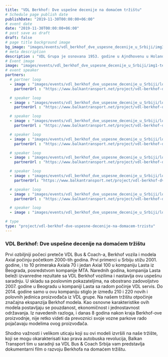 ```yaml
---
title: "VDL Berkhof: Dve uspešne decenije na domaćem tržištu"
# Schedule page publish date
publishDate: "2019-11-30T00:00:00+06:00"
# event date
date: "2019-11-30T00:00:00+06:00"
# post save as draft
draft: false
# page title background image
bg_image: "images/events/vdl_berkhof_dve_uspesne_decenije_u_Srbiji/img3.jpg"
# meta description
description : "VDL Grupa je osnovana 1953. godine u Ajndhovenu u Holandiji. U sklopu VDL Grupe poslovale su podružnice koje su imale najveći vid autonomije i samostalnosti u poslovanju."
# Event image
image: "images/events/vdl_berkhof_dve_uspesne_decenije_u_Srbiji/img1-test.jpg"
# event speaker
partners:
  # partner loop
  - image : "images/events/vdl_berkhof_dve_uspesne_decenije_u_Srbiji/logo1.jpg"
    partnerUrl : "https://www.balkantransport.net/project/vdl-berkhof-dve-uspesne-decenije-na-domacem-trzistu/presto"

  # speaker loop
  - image : "images/events/vdl_berkhof_dve_uspesne_decenije_u_Srbiji/logo2.jpg"
    partnerUrl : "https://www.balkantransport.net/project/vdl-berkhof-dve-uspesne-decenije-na-domacem-trzistu/janjusevic"

  # speaker loop
  - image : "images/events/vdl_berkhof_dve_uspesne_decenije_u_Srbiji/logo3.jpg"
    partnerUrl : "https://www.balkantransport.net/project/vdl-berkhof-dve-uspesne-decenije-na-domacem-trzistu/lastra"

  # speaker loop
  - image : "images/events/vdl_berkhof_dve_uspesne_decenije_u_Srbiji/logo4.jpg"
    partnerUrl : "https://www.balkantransport.net/project/vdl-berkhof-dve-uspesne-decenije-na-domacem-trzistu/severtrans"

  # speaker loop
  - image : "images/events/vdl_berkhof_dve_uspesne_decenije_u_Srbiji/logo5.jpg"
    partnerUrl : "https://www.balkantransport.net/project/vdl-berkhof-dve-uspesne-decenije-na-domacem-trzistu/autokodeks"

  # speaker loop
  - image : "images/events/vdl_berkhof_dve_uspesne_decenije_u_Srbiji/logo6.jpg"
    partnerUrl: "https://www.balkantransport.net/project/vdl-berkhof-dve-uspesne-decenije-na-domacem-trzistu/md-ouristic-international"

  # speaker loop
  - image : "images/events/vdl_berkhof_dve_uspesne_decenije_u_Srbiji/logo7.jpg"
    partnerUrl : "https://www.balkantransport.net/project/vdl-berkhof-dve-uspesne-decenije-na-domacem-trzistu/lasta"

  # speaker loop
  - image : "images/events/vdl_berkhof_dve_uspesne_decenije_u_Srbiji/logo8.jpg"

# type
type: "project/vdl-berkhof-dve-uspesne-decenije-na-domacem-trzistu"
---
```


### VDL Berkhof: Dve uspešne decenije na domaćem tržištu

Prvi ozbiljniji počeci preteče VDL Bus & Coach-a, Berkhof vozila i modela Axial počinju početkom 2000-tih godina. Prvi primerci u Srbiju stižu 2001. godine, i to 10 primeraka Axiala 70 i jedan Axial 100 u kompaniju Lasta iz Beograda, posredstvom kompanije MTA. Narednih godina, kompanija Lasta beleži izvanredne rezultate sa VDL Berkhof vozilima i nastavlja ovu uspešnu saradnju. U skladu sa poslovnim pokazateljima, na obostrano zadovoljstvo 2007. godine u Beogradu u kompaniji Lasta sa radom počinje VDL servis. Do 2014. godine samo u ovu kompaniju stiglo je između 210 i 220 novih i polovnih jedinica proizvođača iz VDL grupe. Na našem tržištu otpočinje značajna ekspanzija Berkhof modela. Kao osnovne karakteristike ovih modela postavljaju se pouzdanost, ekonomičnost i jednostavnost održavanja. Iz navedenih razloga, i danas 8 godina nakon kraja Berkhof-ove proizvodnje, nije retko videti da prevoznici svoje vozne parkove rado pojačavaju modelima ovog proizvođača. 

Shodno važnosti i velikom uticaju koji su ovi modeli izvršili na naše tržište, koji se mogu okarakterisati kao prava autobuska revolucija, Balkan Transport tim u saradnji sa VDL Bus & Coach Srbija vam predstavlja dokumentarni film o razvoju Berkhofa na domaćem tržištu.